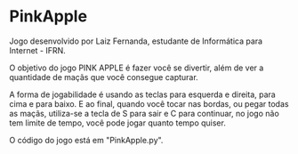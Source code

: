 # PinkApple

Jogo desenvolvido por Laiz Fernanda, estudante de Informática para Internet - IFRN.

O objetivo do jogo PINK APPLE é fazer você se divertir, além de ver a quantidade de maçãs que você consegue capturar.

A forma de jogabilidade é usando as teclas para esquerda e direita, para cima e para baixo. E ao final, quando você tocar nas bordas, ou pegar todas as maçãs, utiliza-se a tecla de S para sair e C para continuar, no jogo não tem limite de tempo, você pode jogar quanto tempo quiser.

O código do jogo está em "PinkApple.py".
